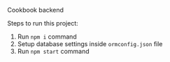 Cookbook backend

Steps to run this project:

1. Run `npm i` command
2. Setup database settings inside `ormconfig.json` file
3. Run `npm start` command
